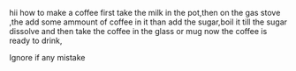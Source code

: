 hii
how to make a coffee 
first take the milk in the pot,then on the gas stove ,the add some ammount of coffee in it
than add the sugar,boil it till the sugar dissolve and then take the coffee in the glass or mug
now the coffee is ready to drink,

Ignore if any mistake
